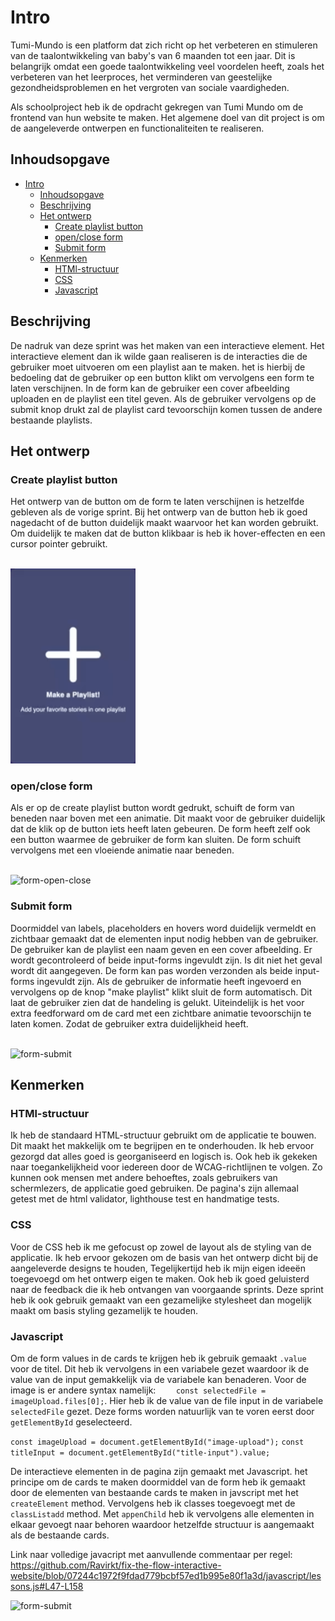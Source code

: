 # Intro
Tumi-Mundo is een platform dat zich richt op het verbeteren en stimuleren van de taalontwikkeling van baby's van 6 maanden tot een jaar. Dit is belangrijk omdat een goede taalontwikkeling veel voordelen heeft, zoals het verbeteren van het leerproces, het verminderen van geestelijke gezondheidsproblemen en het vergroten van sociale vaardigheden.

Als schoolproject heb ik de opdracht gekregen van Tumi Mundo om de frontend van hun website te maken. Het algemene doel van dit project is om de aangeleverde ontwerpen en functionaliteiten te realiseren. 


## Inhoudsopgave
- [Intro](#intro)
  - [Inhoudsopgave](#inhoudsopgave)
  - [Beschrijving](#beschrijving)
  - [Het ontwerp](#het-ontwerp)
    - [Create playlist button](#create-playlist-button)
    - [open/close form](#openclose-form)
    - [Submit form](#submit-form)
  - [Kenmerken](#kenmerken)
    - [HTMl-structuur](#html-structuur)
    - [CSS](#css)
    - [Javascript](#javascript)

## Beschrijving
De nadruk van deze sprint was het maken van een interactieve element. Het interactieve element dan ik wilde gaan realiseren is de interacties die de gebruiker moet uitvoeren om een playlist aan te maken. het is hierbij de bedoeling dat de gebruiker op een button klikt om vervolgens een form te laten verschijnen. In de form kan de gebruiker een cover afbeelding uploaden en de playlist een titel geven. Als de gebruiker vervolgens op de submit knop drukt zal de playlist card tevoorschijn komen tussen de andere bestaande playlists. 


## Het ontwerp

### Create playlist button
Het ontwerp van de button om de form te laten verschijnen is hetzelfde gebleven als de vorige sprint. Bij het ontwerp van de button heb ik goed nagedacht of de button duidelijk maakt waarvoor het kan worden gebruikt. Om duidelijk te maken dat de button klikbaar is heb ik hover-effecten en een cursor pointer gebruikt.

<br>
<img src="./assets/button-hover.gif" alt="button-hover" style="width:200px;"/>


### open/close form
Als er op de create playlist button wordt gedrukt, schuift de form van beneden naar boven met een animatie. Dit maakt voor de gebruiker duidelijk dat de klik op de button iets heeft laten gebeuren. De form heeft zelf ook een button waarmee de gebruiker de form kan sluiten. De form schuift vervolgens met een vloeiende animatie naar beneden.

<br>
<img src="./assets/form.gif" alt="form-open-close" style="width:300px;"/>


### Submit form
Doormiddel van labels, placeholders en hovers word duidelijk vermeldt en zichtbaar gemaakt dat de elementen input nodig hebben van de gebruiker. De gebruiker kan de playlist een naam geven en een cover afbeelding. Er wordt gecontroleerd of beide input-forms ingevuldt zijn. Is dit niet het geval wordt dit aangegeven. De form kan pas worden verzonden als beide input-forms ingevuldt zijn. Als de gebruiker de informatie heeft ingevoerd en vervolgens op de knop "make playlist" klikt sluit de form automatisch. Dit laat de gebruiker zien dat de handeling is gelukt. Uiteindelijk is het voor extra feedforward om de card met een zichtbare animatie tevoorschijn te laten komen. Zodat de gebruiker extra duidelijkheid heeft.

<br>
<img src="./assets/form-submit.gif" alt="form-submit" style="width:300px;"/>


## Kenmerken

### HTMl-structuur
Ik heb de standaard HTML-structuur gebruikt om de applicatie te bouwen. Dit maakt het makkelijk om te begrijpen en te onderhouden. Ik heb ervoor gezorgd dat alles goed is georganiseerd en logisch is. Ook heb ik gekeken naar toegankelijkheid voor iedereen door de WCAG-richtlijnen te volgen. Zo kunnen ook mensen met andere behoeftes, zoals gebruikers van schermlezers, de applicatie goed gebruiken. De pagina's zijn allemaal getest met de html validator, lighthouse test en handmatige tests.

### CSS
Voor de CSS heb ik me gefocust op zowel de layout als de styling van de applicatie. Ik heb ervoor gekozen om de basis van het ontwerp dicht bij de aangeleverde designs te houden, Tegelijkertijd heb ik mijn eigen ideeën toegevoegd om het ontwerp eigen te maken. Ook heb ik goed geluisterd naar de feedback die ik heb ontvangen van voorgaande sprints. Deze sprint heb ik ook gebruik gemaakt van een gezamelijke stylesheet dan mogelijk maakt om basis styling gezamelijk te houden.

### Javascript

Om de form values in de cards te krijgen heb ik gebruik gemaakt ```.value``` voor de titel. Dit heb ik vervolgens in een variabele gezet waardoor ik de value van de input gemakkelijk via de variabele kan benaderen. Voor de image is er andere syntax namelijk: ```    const selectedFile = imageUpload.files[0];```. Hier heb ik de value van de file input in de variabele ```selectedFile``` gezet.
Deze forms worden natuurlijk van te voren eerst door ```getElementById``` geselecteerd.

```const imageUpload = document.getElementById("image-upload");``` 
```const titleInput = document.getElementById("title-input").value;```


De interactieve elementen in de pagina zijn gemaakt met Javascript. het principe om de cards te maken doormiddel van de form heb ik gemaakt door de elementen van bestaande cards te maken in javscript met het ``` createElement``` method. Vervolgens heb ik classes toegevoegt met de ```classListadd``` method. Met ```appenChild``` heb ik vervolgens alle elementen in elkaar gevoegt naar behoren waardoor hetzelfde structuur is aangemaakt als de bestaande cards.

Link naar volledige javacript met aanvullende commentaar per regel: https://github.com/Ravirkt/fix-the-flow-interactive-website/blob/07244c1972f9fdad779bcbf57ed1b995e80f1a3d/javascript/lessons.js#L47-L158

<img src="./assets/card.gif" alt="form-submit" style="width:300px;"/>
